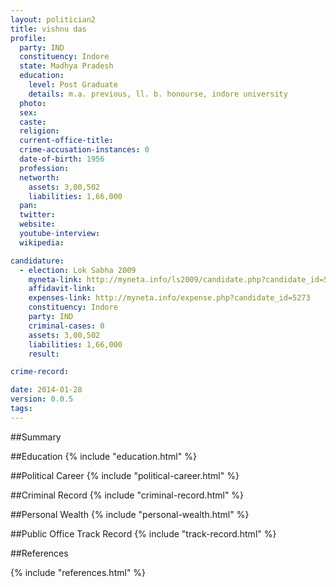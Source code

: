 ```yaml
---
layout: politician2
title: vishnu das
profile: 
  party: IND
  constituency: Indore
  state: Madhya Pradesh
  education: 
    level: Post Graduate
    details: m.a. previous, ll. b. honourse, indore university
  photo: 
  sex: 
  caste: 
  religion: 
  current-office-title: 
  crime-accusation-instances: 0
  date-of-birth: 1956
  profession: 
  networth: 
    assets: 3,00,502
    liabilities: 1,66,000
  pan: 
  twitter: 
  website: 
  youtube-interview: 
  wikipedia: 

candidature: 
  - election: Lok Sabha 2009
    myneta-link: http://myneta.info/ls2009/candidate.php?candidate_id=5273
    affidavit-link: 
    expenses-link: http://myneta.info/expense.php?candidate_id=5273
    constituency: Indore 
    party: IND
    criminal-cases: 0
    assets: 3,00,502
    liabilities: 1,66,000
    result:  

crime-record: 

date: 2014-01-28
version: 0.0.5
tags: 
---
```

##Summary


##Education
{% include "education.html" %}


##Political Career
{% include "political-career.html" %}


##Criminal Record
{% include "criminal-record.html" %}


##Personal Wealth
{% include "personal-wealth.html" %}


##Public Office Track Record
{% include "track-record.html" %}


##References


{% include "references.html" %}